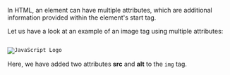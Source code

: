 In HTML, an element can have
multiple attributes, which are
additional information provided
within the element's start tag.

Let us have a look at an example
of an image tag using multiple
attributes:

<codeblock language="html" type="lesson">
<code>
<img src="https://ucarecdn.com/6b775097-118c-4cd9-80a2-a5b144e3aa86/-/resize/400x" alt="JavaScript Logo">
</code>
</codeblock>

Here, we have added two attributes
**src** and **alt** to the `img` tag.

